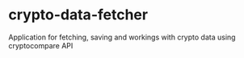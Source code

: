 # crypto-data-fetcher
Application for fetching, saving and workings with crypto data using cryptocompare API
